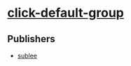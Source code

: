 # [click-default-group](https://pypi.org/project/click-default-group)



## Publishers
- [sublee](https://pypi.org/user/sublee)

